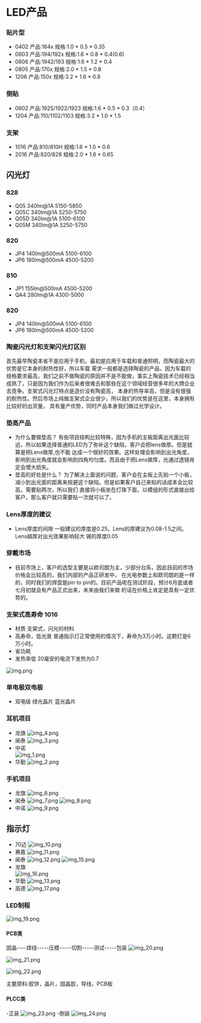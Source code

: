 # LED产品
### 贴片型
- 0402 产品:164x 规格:1.0 * 0.5 * 0.35
- 0603 产品:194/192x 规格:1.6 * 0.8 * 0.4(0.6)
- 0606 产品:1942/193 规格:1.6 * 1.2 * 0.4 
- 0805 产品:170x 规格:2.0 * 1.5 * 0.8
- 1206 产品:150x 规格:3.2 * 1.6 * 0.8 
### 侧贴
- 0602 产品:192S/1922/1923 规格:1.6 * 0.5 * 0.3（0.4）
- 1204 产品:110/1102/1103 规格:3.2 * 1.0 * 1.5

### 支架
- 1016 产品:810/810H 规格:1.6 * 1.0 * 0.6
- 2016 产品:820/828  规格:2.0 * 1.6 * 0.65


## 闪光灯
### 828
- Q05  340lm@1A 5150-5850
- Q05C 340lm@1A 5250-5750
- Q05D 340lm@1A 5100-6100
- Q05M 340lm@1A 5250-5750
### 820
- JP4  140lm@500mA 5100-6100
- JP6  180lm@500mA 4500-5200
### 810
- JP1  155lm@500mA  4500-5200
- QA4  280lm@1A     4300-5000

### 820
- JP4  140lm@500mA   5100-6100
- JP6  180lm@500mA   4500-5200

### 陶瓷闪光灯和支架闪光灯区别
首先最早陶瓷本省不是应用于手机，最初是应用于车载和普通照明，而陶瓷最大的优势是它本身的耐热性好，所以车载
需求一般都是选择陶瓷的产品，因为车载的规格要求最高，我们之前不做陶瓷的原因并不是不能做，事实上陶瓷技术已经相当
成熟了，只是因为我们作为后来者很难去和那些在这个领域经营很多年的大牌企业去竞争。支架式闪光灯特点是造价没有陶瓷高，
本身的热导率高，但是没有很强的耐热性。然后市场上纯做支架式企业很少，所以我们的优势是在这里，本身拥有比较好的出货量，
具有量产优势，同时产品本身我们做过光学设计。

### 垫高产品
- 为什么要做垫高？
有些项目结构比较特殊，因为手机的主板距离出光面比较远，所以如果选择普通的LED为了弥补这个缺陷，客户会把lens做厚。但是就算是把Lens做厚,也不能
达成一个很好的效果。这样处理会影响到出光角度，影响到出光角度就会影响到四角均匀度。而且由于把Lens做厚，光通过透镜肯定会增大损失。
- 垫高的好处是什么？
为了解决上面说的问题，客户会在主板上先贴一个小板，减小到出光面的距离来规避这个缺陷。但是如果客户自己来贴的话成本会比较高，需要贴两次，所以我们
直接将小板坐在灯珠下面，以模组的形式直接出给客户，那么客户就只需要贴一次就可以了。

### Lens厚度的建议

- Lens厚度的间隙
一般建议的厚度是0.25，Lens的厚建议为0.08-1.5之间。Lens越厚对出光效果影响较大
锡的厚度0.05


### 穿戴市场
- 目前市场上，客户的选型主要是以欧司朗为主，少部分台系，因此目前的市场价格会比较高的，我们内部的产品正研发中，
在光电参数上和欧司朗的是一样的，同时我们的焊盘是pin to pin的。目前产品呢在测试阶段，预计6月底或者七月初就会有产品正式出来，未来由我们来做
的话在价格上肯定是具有一定优势的。

### 支架式高寿命 1016
- 材质
支架式，闪光的材料
- 高寿命，低光衰
普通指示灯正常使用的情况下，寿命为3万小时。这颗灯是6万小时。
- 省功耗
- 发热率低 20毫安的电流下发热为0.7

![img.png](img.png)




### 单电极双电极
- 双电级
绿光晶片 蓝光晶片


### 耳机项目
- 龙旗
![img_4.png](img_4.png)
- 闻泰
![img_3.png](img_3.png)
- 中诺  
![img_1.png](img_1.png)
- 华勤
![img_2.png](img_2.png)

### 手机项目
- 龙旗
![img_6.png](img_6.png)
- 闻泰
![img_7.png](img_7.png)
![img_8.png](img_8.png)
- 中诺
![img_9.png](img_9.png)

## 指示灯
- 70迈
![img_10.png](img_10.png)
- 赛嘉
![img_11.png](img_11.png)
- 闻泰
![img_12.png](img_12.png)
![img_15.png](img_15.png)
- 龙旗  
![img_16.png](img_16.png)
- 华勤
![img_13.png](img_13.png)
- 高德
![img_17.png](img_17.png)


### LED制程

![img_19.png](img_19.png)

#### PCB类  
固晶----焊线-----压模-----切割-----测试-----包装
![img_20.png](img_20.png)

![img_21.png](img_21.png)

![img_22.png](img_22.png)

主要原料:胶饼，晶片，固晶胶，导线，PCB板

#### PLCC类
-正装
![img_23.png](img_23.png)
-倒装
![img_24.png](img_24.png)

